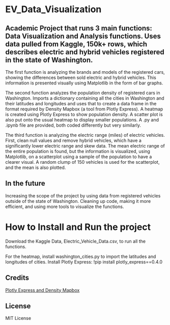 # EV_Data_Visualization


## Academic Project that runs 3 main functions: Data Visualization and Analysis functions. Uses data pulled from Kaggle, 150k+ rows, which describes electric and hybrid vehicles registered in the state of Washington. 

The first function is analyzing the brands and models of the registered cars, showing the differences between sold electric and hybrid vehicles. This information is presented visually using Matplotlib in the form of bar graphs. 

The second function analyzes the population density of registered cars in Washington. Imports a dictionary containing all the cities in Washington and their latitudes and longitudes and uses that to create a data frame in the format required by Density Mapbox (a tool from Plotly Express). A heatmap is created using Plotly Express to show population density. A scatter plot is also put onto the usual heatmap to display smaller populations. 
  A .py and .ipynb file are provided, both coded differently but very similarly.

The third function is analyzing the electric range (miles) of electric vehicles. First, clean null values and remove hybrid vehicles, which have a significantly lower electric range and skew data. The mean electric range of the entire population is found, but the information is visualized, using Matplotlib, on a scatterplot using a sample of the population to have a clearer visual. A random clump of 150 vehicles is used for the scatterplot, and the mean is also plotted.


## In the future

Increasing the scope of the project by using data from registered vehicles outside of the state of Washington. Cleaning up code, making it more efficient, and using more tools to visualize the functions. 

# How to Install and Run the project

Download the Kaggle Data, Electric_Vehicle_Data.csv, to run all the functions. 

For the heatmap, install washington_cities.py to import the latitudes and longitudes of cities. 
Install Plotly Express: !pip install plotly_express==0.4.0

## Credits

[Plotly Express and Density Mapbox]([url](https://towardsdatascience.com/creating-geospatial-heatmaps-with-pythons-plotly-and-folium-libraries-4159e98a1ae8#:~:text=To%20do%20this%2C%20we%20first,the%20data%20point%2C%20and%20more.)https://towardsdatascience.com/creating-geospatial-heatmaps-with-pythons-plotly-and-folium-libraries-4159e98a1ae8#:~:text=To%20do%20this%2C%20we%20first,the%20data%20point%2C%20and%20more.)


## License

MIT License
